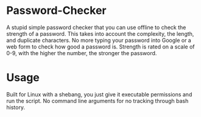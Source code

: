 # Password-Checker
A stupid simple password checker that you can use offline to check the strength of a password. This takes into account the complexity, the length, and duplicate characters. No more typing your password into Google or a web form to check how good a password is. Strength is rated on a scale of 0-9, with the higher the number, the stronger the password. 

# Usage
Built for Linux with a shebang, you just give it executable permissions and run the script. No command line arguments for no tracking through bash history.
